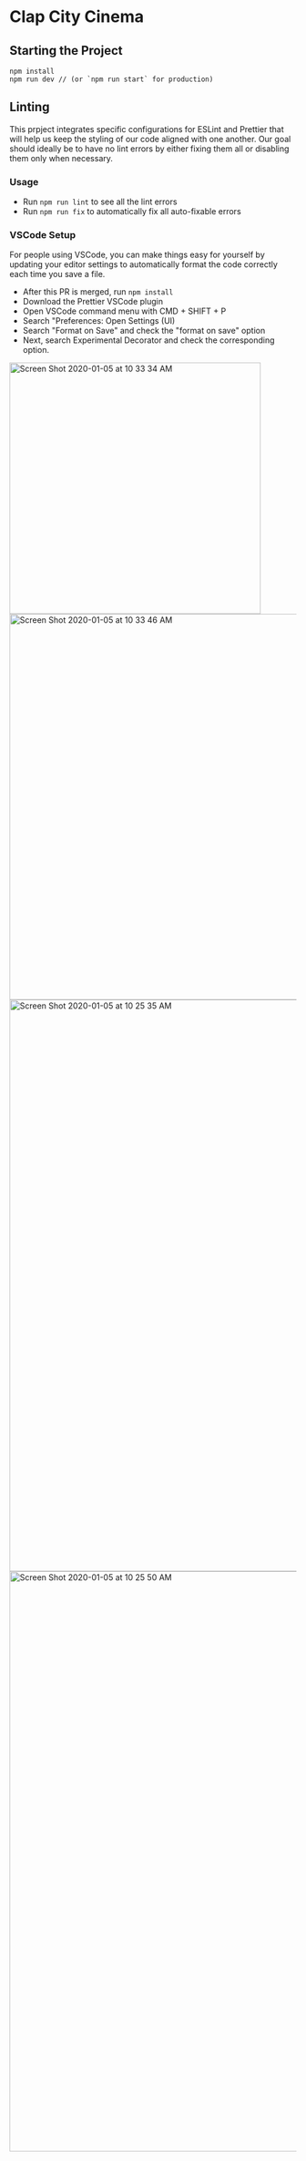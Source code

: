 # Clap City Cinema

## Starting the Project
```
npm install
npm run dev // (or `npm run start` for production)
```

## Linting
This prpject integrates specific configurations for ESLint and Prettier that will help us keep the styling of our code aligned with one another. Our goal should ideally be to have no lint errors by either fixing them all or disabling them only when necessary.

### Usage
- Run `npm run lint` to see all the lint errors
- Run `npm run fix` to automatically fix all auto-fixable errors

### VSCode Setup
For people using VSCode, you can make things easy for yourself by updating your editor settings to automatically format the code correctly each time you save a file. 
- After this PR is merged, run `npm install`
- Download the Prettier VSCode plugin
- Open VSCode command menu with CMD + SHIFT + P
- Search "Preferences: Open Settings (UI)
- Search "Format on Save" and check the "format on save" option
- Next, search Experimental Decorator and check the corresponding option.

<img width="441" alt="Screen Shot 2020-01-05 at 10 33 34 AM" src="https://user-images.githubusercontent.com/6589909/71782377-46144980-2fa7-11ea-8d8c-979bb995466b.png">
<img width="677" alt="Screen Shot 2020-01-05 at 10 33 46 AM" src="https://user-images.githubusercontent.com/6589909/71782378-46144980-2fa7-11ea-8df9-3c1bf717d9f1.png">
<img width="1003" alt="Screen Shot 2020-01-05 at 10 25 35 AM" src="https://user-images.githubusercontent.com/6589909/71782375-457bb300-2fa7-11ea-89f6-6ff1fb5a7b7e.png">
<img width="1018" alt="Screen Shot 2020-01-05 at 10 25 50 AM" src="https://user-images.githubusercontent.com/6589909/71782376-457bb300-2fa7-11ea-9d75-b1cc5aa32da3.png">
